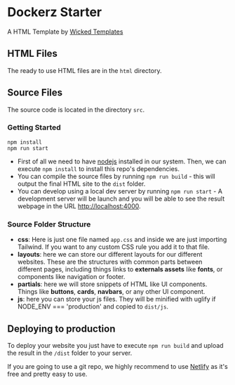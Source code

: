 # Dockerz Starter

A HTML Template by [Wicked Templates](https://wickedtemplates.com)

## HTML Files

The ready to use HTML files are in the `html` directory.

## Source Files

The source code is located in the directory `src`.

### Getting Started

```
npm install
npm run start
```

- First of all we need to have [nodejs](https://nodejs.org/) installed in our system. Then, we can execute
  `npm install` to install this repo's dependencies.
- You can compile the source files by running `npm run build` - this will output the final HTML site to the `dist` folder.
- You can develop using a local dev server by running `npm run start` - A development server will be launch and you will be able to see the result webpage in the URL [http://localhost:4000](http://localhost:4000/).

### Source Folder Structure

- **css**: Here is just one file named `app.css` and inside we are just importing Tailwind. If you want to
  any custom CSS rule you add it to that file.
- **layouts**: here we can store our different layouts for our different websites. These are the structures
  with common parts between different pages, including things links to **externals assets** like **fonts**,
  or components like navigation or footer.
- **partials**: here we will store snippets of HTML like UI components. Things like **buttons**, **cards**,
  **navbars**, or any other UI component.
- **js**: here you can store your js files. They will be minified with uglify if NODE_ENV === 'production' and copied to `dist/js`.

## Deploying to production

To deploy your website you just have to execute `npm run build` and upload the result in the `/dist` folder to your server.

If you are going to use a git repo, we highly recommend to use [Netlify](https://www.netlify.com/) as it's free
and pretty easy to use.
